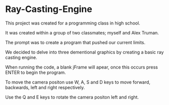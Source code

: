 # Ray-Casting-Engine

This project was created for a programming class in high school.

It was created within a group of two classmates; myself and Alex Truman.

The prompt was to create a program that pushed our current limits.

We decided to delve into three dementional graphics by creating a basic ray casting engine. 

When running the code, a blank jFrame will apear, once this occurs press ENTER to begin the program.

To move the camera positon use W, A, S and D keys to move forward, backwards, left and right respectively.

Use the Q and E keys to rotate the camera positon left and right.



